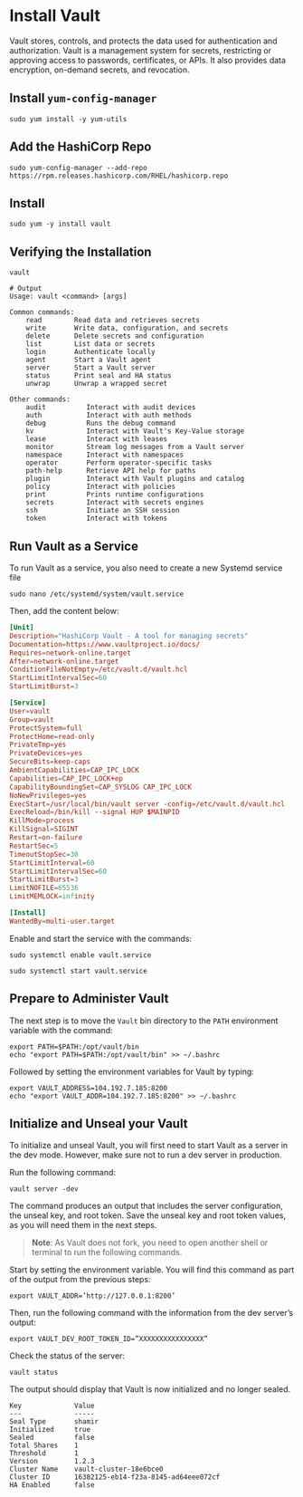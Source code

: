 # Install Vault

Vault stores, controls, and protects the data used for authentication and authorization. Vault is a management system for secrets, restricting or approving access to passwords, certificates, or APIs. It also provides data encryption, on-demand secrets, and revocation.

## Install `yum-config-manager`

```shell
sudo yum install -y yum-utils
```

## Add the HashiCorp Repo

```shell
sudo yum-config-manager --add-repo https://rpm.releases.hashicorp.com/RHEL/hashicorp.repo
```

## Install

```shell
sudo yum -y install vault
```

## Verifying the Installation

```shell
vault

# Output
Usage: vault <command> [args]

Common commands:
    read        Read data and retrieves secrets
    write       Write data, configuration, and secrets
    delete      Delete secrets and configuration
    list        List data or secrets
    login       Authenticate locally
    agent       Start a Vault agent
    server      Start a Vault server
    status      Print seal and HA status
    unwrap      Unwrap a wrapped secret

Other commands:
    audit          Interact with audit devices
    auth           Interact with auth methods
    debug          Runs the debug command
    kv             Interact with Vault's Key-Value storage
    lease          Interact with leases
    monitor        Stream log messages from a Vault server
    namespace      Interact with namespaces
    operator       Perform operator-specific tasks
    path-help      Retrieve API help for paths
    plugin         Interact with Vault plugins and catalog
    policy         Interact with policies
    print          Prints runtime configurations
    secrets        Interact with secrets engines
    ssh            Initiate an SSH session
    token          Interact with tokens
```

## Run Vault as a Service

To run Vault as a service, you also need to create a new Systemd service file

```shell
sudo nano /etc/systemd/system/vault.service
```

Then, add the content below:

```conf
[Unit]
Description="HashiCorp Vault - A tool for managing secrets"
Documentation=https://www.vaultproject.io/docs/
Requires=network-online.target
After=network-online.target
ConditionFileNotEmpty=/etc/vault.d/vault.hcl
StartLimitIntervalSec=60
StartLimitBurst=3

[Service]
User=vault
Group=vault
ProtectSystem=full
ProtectHome=read-only
PrivateTmp=yes
PrivateDevices=yes
SecureBits=keep-caps
AmbientCapabilities=CAP_IPC_LOCK
Capabilities=CAP_IPC_LOCK+ep
CapabilityBoundingSet=CAP_SYSLOG CAP_IPC_LOCK
NoNewPrivileges=yes
ExecStart=/usr/local/bin/vault server -config=/etc/vault.d/vault.hcl
ExecReload=/bin/kill --signal HUP $MAINPID
KillMode=process
KillSignal=SIGINT
Restart=on-failure
RestartSec=5
TimeoutStopSec=30
StartLimitInterval=60
StartLimitIntervalSec=60
StartLimitBurst=3
LimitNOFILE=65536
LimitMEMLOCK=infinity

[Install]
WantedBy=multi-user.target
```

Enable and start the service with the commands:

```shell
sudo systemctl enable vault.service
```

```shell
sudo systemctl start vault.service
```

## Prepare to Administer Vault

The next step is to move the `Vault` bin directory to the `PATH` environment variable with the command:

```shell
export PATH=$PATH:/opt/vault/bin
echo "export PATH=$PATH:/opt/vault/bin" >> ~/.bashrc
```

Followed by setting the environment variables for Vault by typing:

```shell
export VAULT_ADDRESS=104.192.7.185:8200
echo "export VAULT_ADDR=104.192.7.185:8200" >> ~/.bashrc
```

## Initialize and Unseal your Vault

To initialize and unseal Vault, you will first need to start Vault as a server in the dev mode. However, make sure not to run a dev server in production.

Run the following command:

```shell
vault server -dev
```

The command produces an output that includes the server configuration, the unseal key, and root token. Save the unseal key and root token values, as you will need them in the next steps.

> **Note**: As Vault does not fork, you need to open another shell or terminal to run the following commands.

Start by setting the environment variable. You will find this command as part of the output from the previous steps:

```shell
export VAULT_ADDR=’http://127.0.0.1:8200’
```

Then, run the following command with the information from the dev server’s output:

````shell
export VAULT_DEV_ROOT_TOKEN_ID=”XXXXXXXXXXXXXXXX”
````

Check the status of the server:

```shell
vault status
```

The output should display that Vault is now initialized and no longer sealed.

```shell
Key             Value
---             -----
Seal Type       shamir
Initialized     true
Sealed          false
Total Shares    1
Threshold       1
Version         1.2.3
Cluster Name    vault-cluster-18e6bce0
Cluster ID      16382125-eb14-f23a-8145-ad64eee072cf
HA Enabled      false
```
